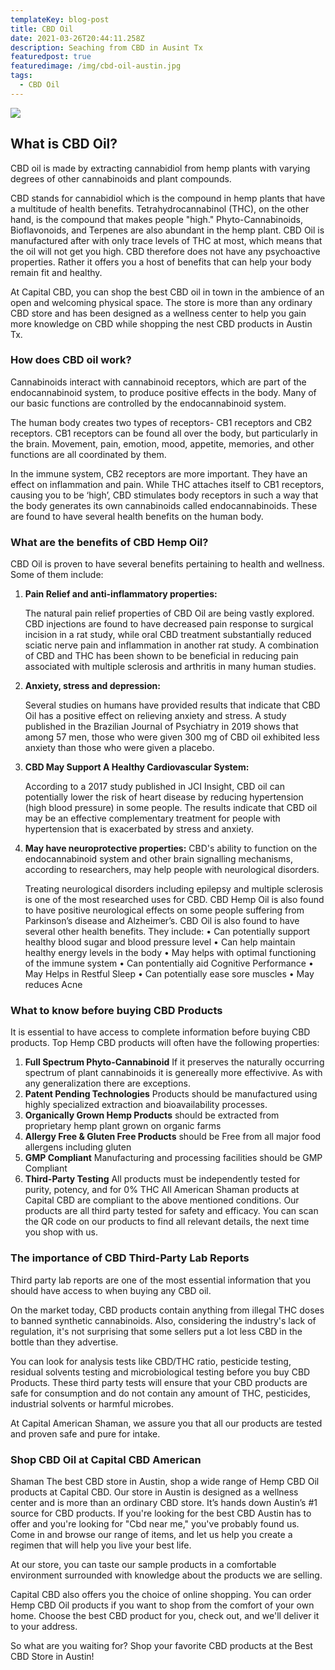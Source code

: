 ```yaml
---
templateKey: blog-post
title: CBD Oil
date: 2021-03-26T20:44:11.258Z
description: Seaching from CBD in Ausint Tx
featuredpost: true
featuredimage: /img/cbd-oil-austin.jpg
tags:
  - CBD Oil
---
```

![](/img/cbd-oil-austin.jpg)

## What is CBD Oil?  

CBD oil is made by extracting cannabidiol from hemp plants with varying degrees of other cannabinoids and plant compounds. 

CBD stands for cannabidiol which is the compound in hemp plants that have a multitude of health benefits. Tetrahydrocannabinol (THC), on the other hand, is the compound that makes people "high." Phyto-Cannabinoids, Bioflavonoids, and Terpenes are also abundant in the hemp plant.
CBD Oil is manufactured after with only trace levels of THC at most, which means that the oil will not get you high. CBD therefore does not have any psychoactive properties. Rather it offers you a host of benefits that can help your body remain fit and healthy.

At Capital CBD, you can shop the best CBD oil in town in the ambience of an open and welcoming physical space. The store is more than any ordinary CBD store and has been designed as a wellness center to help you gain more knowledge on CBD while shopping the nest CBD products in Austin Tx. 


### How does CBD oil work?

Cannabinoids interact with cannabinoid receptors, which are part of the endocannabinoid system, to produce positive effects in the body.  Many of our basic functions are controlled by the endocannabinoid system.

The human body creates two types of receptors- CB1 receptors and CB2 receptors. 
CB1 receptors can be found all over the body, but particularly in the brain. Movement, pain, emotion, mood, appetite, memories, and other functions are all coordinated by them.

In the immune system, CB2 receptors are more important. They have an effect on inflammation and pain.
While THC attaches itself to CB1 receptors, causing you to be ‘high’, CBD stimulates body receptors in such a way that the body generates its own cannabinoids called endocannabinoids. These are found to have several health benefits on the human body. 

### What are the benefits of CBD Hemp Oil?  

CBD Oil is proven to have several benefits pertaining to health and wellness. Some of them include: 

1. **Pain Relief and anti-inflammatory properties:**  

   The natural pain relief properties of CBD Oil are being vastly explored. CBD injections are found to have decreased pain response to surgical incision in a rat study, while oral CBD treatment substantially reduced sciatic nerve pain and inflammation in another rat study. A combination of CBD and THC has been shown to be beneficial in reducing pain associated with multiple sclerosis and arthritis in many human studies.
2. **Anxiety, stress and depression:**  

   Several studies on humans have provided results that indicate that CBD Oil has a positive effect on relieving anxiety and stress. A study published in the Brazilian Journal of Psychiatry in 2019 shows that among 57 men, those who were given 300 mg of CBD oil exhibited less anxiety than those who were given a placebo. 
3. **CBD May Support A Healthy Cardiovascular System:** 

   According to a 2017 study published in JCI Insight, CBD oil can potentially lower the risk of heart disease by reducing hypertension (high blood pressure) in some people. The results indicate that CBD oil may be an effective complementary treatment for people with hypertension that is exacerbated by stress and anxiety.
4. **May have neuroprotective properties:**  CBD's ability to function on the endocannabinoid system and other brain signalling mechanisms, according to researchers, may help people with neurological disorders.


   Treating neurological disorders including epilepsy and multiple sclerosis is one of the most researched uses for CBD. CBD Hemp Oil is also found to have positive neurological effects on some people suffering from Parkinson’s disease and Alzheimer’s. 
   CBD Oil is also found to have several other health benefits. They include: 
   •	Can potentially support healthy blood sugar and blood pressure level
   •	Can help maintain healthy energy levels in the body
   •	May helps with optimal functioning of the immune system
   •	Can pontentially aid Cognitive Performance
   •	May Helps in Restful Sleep
   •	Can potentially ease sore muscles
   •	May reduces Acne

### What to know before buying CBD Products

It is essential to have access to complete information before buying CBD products. Top Hemp CBD products will often have the following properties: 

1. **Full Spectrum Phyto-Cannabinoid** If it preserves the naturally occurring spectrum of plant cannabinoids it is genereally more effectivive.  As with any generalization there are exceptions.
2.  **Patent Pending Technologies** Products should be manufactured using highly specialized extraction and bioavailability processes.
3.  **Organically Grown Hemp Products** should be extracted from proprietary hemp plant grown on organic farms
4.  **Allergy Free & Gluten Free Products** should be Free from all major food allergens including gluten
5.  **GMP Compliant** Manufacturing and processing facilities should be GMP Compliant
6.  **Third-Party Testing**  All products must be independently tested for purity, potency, and for 0% THC
   All American Shaman products at Capital CBD are compliant to the above mentioned conditions. Our products are all third party tested for safety and efficacy. You can scan the QR code on our products to find all relevant details, the next time you shop with us. 

### The importance of CBD Third-Party Lab Reports 

Third party lab reports are one of the most essential information that you should have access to when buying any CBD oil.

On the market today, CBD products contain anything from illegal THC doses to banned synthetic cannabinoids. Also, considering the industry's lack of regulation, it's not surprising that some sellers put a lot less CBD in the bottle than they advertise.  

You can look for analysis tests like CBD/THC ratio, pesticide testing, residual solvents testing and microbiological testing before you buy CBD Products. These third party tests will ensure that your CBD products are safe for consumption and do not contain any amount of THC, pesticides, industrial solvents or harmful microbes. 


At Capital American Shaman, we assure you that all our products are tested and proven safe and pure for intake. 

### Shop CBD Oil at Capital CBD American

 Shaman The best CBD store in Austin, shop a wide range of Hemp CBD Oil products at Capital CBD. Our store in Austin is designed as a wellness center and is more than an ordinary CBD store. It’s hands down Austin’s #1 source for CBD products. If you're looking for the best CBD Austin has to offer and you're looking for "Cbd near me," you've probably found us. Come in and browse our range of items, and let us help you create a regimen that will help you live your best life.

At our store, you can taste our sample products in a comfortable environment surrounded with knowledge about the products we are selling.

Capital CBD also offers you the choice of online shopping. You can order Hemp CBD Oil products if you want to shop from the comfort of your own home. Choose the best CBD product for you, check out, and we'll deliver it to your address. 

So what are you waiting for? Shop your favorite CBD products at the Best CBD Store in Austin!